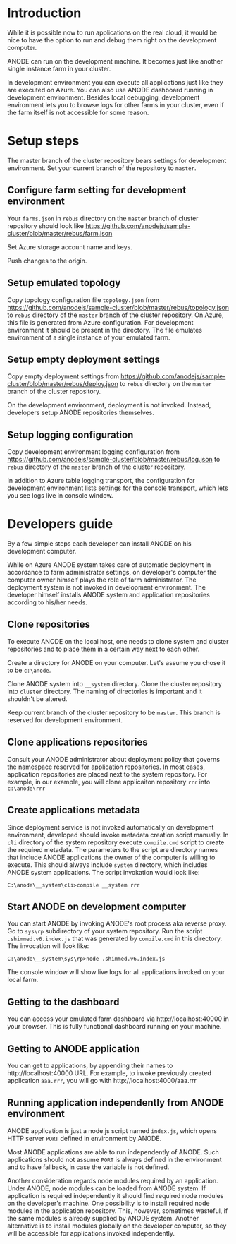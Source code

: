 # Introduction

While it is possible now to run applications on the real cloud, it would be nice to have the option to run and debug them right on the development computer.

ANODE can run on the development machine. It becomes just like another single instance farm in your cluster.

In development environment you can execute all applications just like they are executed on Azure. You can also use ANODE dashboard running in development environment. Besides local debugging, development environment lets you to browse logs for other farms in your cluster, even if the farm itself is not accessible for some reason.

# Setup steps

The master branch of the cluster repository bears settings for development environment. Set your current branch of the repository to ```master```.

## Configure farm setting for development environment

Your ```farms.json``` in ```rebus``` directory on the ```master``` branch of cluster repository should look like https://github.com/anodejs/sample-cluster/blob/master/rebus/farm.json

Set Azure storage account name and keys.

Push changes to the origin.

## Setup emulated topology

Copy topology configuration file ```topology.json``` from https://github.com/anodejs/sample-cluster/blob/master/rebus/topology.json to ```rebus``` directory of the ```master``` branch of the cluster repository. On Azure, this file is generated from Azure configuration. For development environment it should be present in the directory. The file emulates environment of a single instance of your emulated farm.

## Setup empty deployment settings

Copy empty deployment settings from https://github.com/anodejs/sample-cluster/blob/master/rebus/deploy.json to ```rebus``` directory on the ```master``` branch of the cluster repository.

On the development environment, deployment is not invoked. Instead, developers setup ANODE repositories themselves.

## Setup logging configuration

Copy development environment logging configuration from https://github.com/anodejs/sample-cluster/blob/master/rebus/log.json to ```rebus``` directory of the ```master``` branch of the cluster repository. 

In addition to Azure table logging transport, the configuration for development environment lists settings for the console transport, which lets you see logs live in console window.

# Developers guide

By a few simple steps each developer can install ANODE on his development computer.

While on Azure ANODE system takes care of automatic deployment in accordance to farm administrator settings, on developer's computer the computer owner himself plays the role of farm administrator. The deployment system is not invoked in development environment. The developer himself installs ANODE system and application repositories according to his/her needs.

## Clone repositories

To execute ANODE on the local host, one needs to clone system and cluster repositories and to place them in a certain way next to each other.

Create a directory for ANODE on your computer. Let's assume you chose it to be ```c:\anode```.

Clone ANODE system into ```__system``` directory. Clone the cluster repository into ```cluster``` directory. The naming of directories is important and it shouldn't be altered. 

Keep current branch of the cluster repository to be ```master```. This branch is reserved for development environment.

## Clone applications repositories

Consult your ANODE administrator about deployment policy that governs the namespace reserved for application repositories. In most cases, application repositories are placed next to the system repository. For example, in our example, you will clone applicaiton repository ```rrr``` into ```c:\anode\rrr```

## Create applications metadata

Since deployment service is not invoked automatically on development environment, developed should invoke metadata creation script manually. In ```cli``` directory of the system repository execute ```compile.cmd``` script to create the required metadata. The parameters to the script are directory names that include ANODE applications the owner of the computer is willing to execute. This should always include ```system``` directory, which includes ANODE system applications. The script invokation would look like:

```
C:\anode\__system\cli>compile __system rrr
```

## Start ANODE on development computer

You can start ANODE by invoking ANODE's root process aka reverse proxy. Go to ```sys\rp``` subdirectory of your system repository. Run the script ```.shimmed.v6.index.js``` that was generated by ```compile.cmd``` in this directory. The invocation will look like:

```
C:\anode\__system\sys\rp>node .shimmed.v6.index.js
```

The console window will show live logs for all applications invoked on your local farm.

## Getting to the dashboard

You can access your emulated farm dashboard via http://localhost:40000 in your browser. This is fully functional dashboard running on your machine.

## Getting to ANODE application

You can get to applications, by appending their names to http://localhost:40000 URL. For example, to invoke previously created application ```aaa.rrr```, you will go with http://localhost:4000/aaa.rrr

## Running application independently from ANODE environment

ANODE application is just a node.js script named ```index.js```, which opens HTTP server ```PORT``` defined in environment by ANODE.

Most ANODE applications are able to run independently of ANODE. Such applications should not assume ```PORT``` is always defined in the environment and to have fallback, in case the variable is not defined.

Another consideration regards node modules required by an application. Under ANODE, node modules can be loaded from ANODE system. If application is required independently it should find required node modules on the developer's machine. One possibility is to install required node modules in the application repository. This, however, sometimes wasteful, if the same modules is already supplied by ANODE system. Another alternative is to install modules globally on the developer computer, so they will be accessible for applications invoked independently.